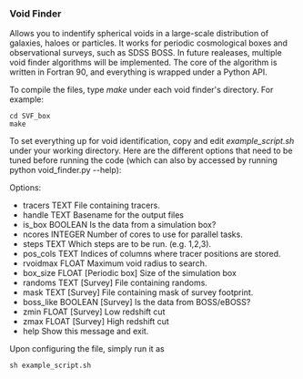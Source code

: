 ### Void Finder ###

Allows you to indentify spherical voids in a large-scale distribution
of galaxies, haloes or particles. It works for periodic cosmological boxes and
observational surveys, such as SDSS BOSS. In future realeases, multiple void 
finder algorithms will be implemented. The core of the algorithm is written
in Fortran 90, and everything is wrapped under a Python API.

To compile the files, type *make* under each void finder's directory. For example:

```
cd SVF_box
make
```


To set everything up for void identification, copy and edit *example_script.sh*
under your working directory. Here are the different options that need to be 
tuned before running the code (which can also by accessed by running python
void_finder.py --help):

Options:
* tracers TEXT       File containing tracers.
* handle TEXT        Basename for the output files
* is_box BOOLEAN     Is the data from a simulation box?
* ncores INTEGER     Number of cores to use for parallel tasks.
* steps TEXT         Which steps are to be run. (e.g. 1,2,3).
* pos_cols TEXT      Indices of columns where tracer positions are stored.
* rvoidmax FLOAT     Maximum void radius to search.
* box_size FLOAT     [Periodic box] Size of the simulation box
* randoms TEXT       [Survey] File containing randoms.
* mask TEXT          [Survey] File containing mask of survey footprint.
* boss_like BOOLEAN  [Survey] Is the data from BOSS/eBOSS?
* zmin FLOAT         [Survey] Low redshift cut
* zmax FLOAT         [Survey] High redshift cut
* help               Show this message and exit.

Upon configuring the file, simply run it as

```
sh example_script.sh
```

